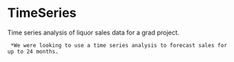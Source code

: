 # TimeSeries
 Time series analysis of liquor sales data for a grad project. <br />
 
     *We were looking to use a time series analysis to forecast sales for up to 24 months. 
